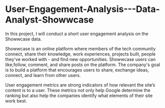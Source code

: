 # User-Engagement-Analysis---Data-Analyst-Showwcase
In this project, I will conduct a short user engagement analysis on the Showwcase data.

Showwcase is an online platform where members of the tech community connect, share their knowledge, work experiences, projects built, people they've worked with - and find new opportunities. Showwcase users can like,follow, comment, and share posts on the platform. The company's goal is to build a platform that encourages users to share, exchange ideas, connect, and learn from other users.

User engagement metrics are strong indicators of how relevant the site’s content is to a user. These metrics not only help Google determine the ranking but also help the companies identify what elements of their site work best. 
